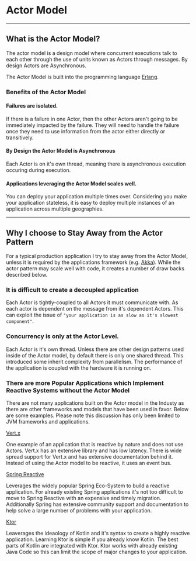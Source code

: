 
# Actor Model 

----

## What is the Actor Model?

The actor model is a design model where concurrent executions talk to each other through the use
of units known as Actors through messages. By design Actors are Asynchronous. 


The Actor Model is built into the programming language [Erlang](https://www.erlang.org/). 

### Benefits of the Actor Model

#### Failures  are isolated.

If there is a failure in one Actor, then the other Actors aren't 
going to be immediately impacted by the failure. They will need to handle the failure once they need to use
information from the actor either directly or transitively.

#### By Design the Actor Model is Asynchronous  

Each Actor is on it's own thread, meaning there is asynchronous execution occuring during execution.


#### Applications leveraging the Actor Model scales well.

You can deploy your application multiple times over. Considering you make your application stateless, it is
easy to deploy multiple instances of an application across multiple geographies.

----

## Why I choose to Stay Away from the Actor Pattern

For a typical production application I try to stay away from the Actor Model, unless it is required by the
applications framework (e.g. [Akka](https://akka.io/)). While the actor pattern may scale well with code,
it creates a number of draw backs described below.

### It is difficult to create a decoupled application

Each Actor is tightly-coupled to all Actors it must communicate with. As each actor is dependent on the message from
it's dependent Actors. This can exploit the issue of `"your application is as slow as it's slowest component"`.

### Concurrency is only at the Actor Level.

Each Actor is it's own thread. Unless there are other design patterns used inside of the Actor model, by
default there is only one shared thread. This introduced some inherit complexity from parallelism. The
performance of the application is coupled with the hardware it is running on.

### There are more Popular Applications which Implement Reactive Systems without the Actor Model

There are not many applications built on the Actor model in the Industy as there are other frameworks and
models that have been used in favor. Below are some examples. Please note this discussion has only been 
limited to JVM frameworks and applications.

[Vert.x](https://vertx.io/) 

One example of an application that is reactive by nature and does not 
use Actors. Vert.x has an extensive library and has low latency. There is wide spread support for Vert.x
and has extensive documentation behind it. Instead of using the Actor model to be reactive, it uses an
event bus.

[Spring Reactive](https://spring.io/reactive) 

Leverages the widely popular Spring Eco-System to build a reactive application. For already existing Spring 
applications it's not too difficult to move to Spring Reactive with an expensive and timely migration.
Additionally Spring has extensive community support and documentation to help solve a large number of 
problems with your application.


[Ktor](https://ktor.io/)

Leaverages the ideaology of Kotlin and it's syntax to create a highly reactive application. Learning Ktor is
simple if you already know Kotlin. The best parts of Kotlin are integrated with Ktor. Ktor works with already
existing Java Code so this can limit the scope of major changes to your application.



